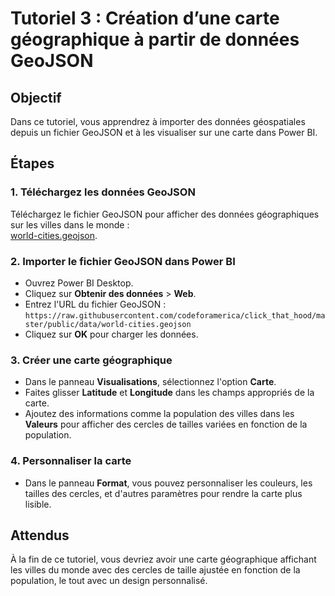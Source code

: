 # Tutoriel 3 : Création d’une carte géographique à partir de données GeoJSON

## Objectif
Dans ce tutoriel, vous apprendrez à importer des données géospatiales depuis un fichier GeoJSON et à les visualiser sur une carte dans Power BI.

## Étapes

### 1. Téléchargez les données GeoJSON
Téléchargez le fichier GeoJSON pour afficher des données géographiques sur les villes dans le monde :  
[world-cities.geojson](https://raw.githubusercontent.com/codeforamerica/click_that_hood/master/public/data/world-cities.geojson).

### 2. Importer le fichier GeoJSON dans Power BI
- Ouvrez Power BI Desktop.
- Cliquez sur **Obtenir des données** > **Web**.
- Entrez l'URL du fichier GeoJSON :  
  `https://raw.githubusercontent.com/codeforamerica/click_that_hood/master/public/data/world-cities.geojson`
- Cliquez sur **OK** pour charger les données.

### 3. Créer une carte géographique
- Dans le panneau **Visualisations**, sélectionnez l'option **Carte**.
- Faites glisser **Latitude** et **Longitude** dans les champs appropriés de la carte.
- Ajoutez des informations comme la population des villes dans les **Valeurs** pour afficher des cercles de tailles variées en fonction de la population.

### 4. Personnaliser la carte
- Dans le panneau **Format**, vous pouvez personnaliser les couleurs, les tailles des cercles, et d'autres paramètres pour rendre la carte plus lisible.

## Attendus
À la fin de ce tutoriel, vous devriez avoir une carte géographique affichant les villes du monde avec des cercles de taille ajustée en fonction de la population, le tout avec un design personnalisé.
